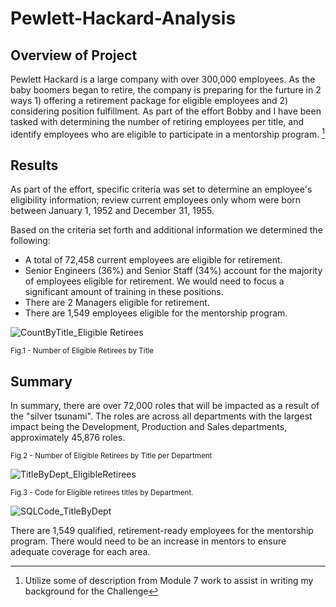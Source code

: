 # Pewlett-Hackard-Analysis

## Overview of Project

Pewlett Hackard is a large company with over 300,000 employees. As the baby boomers began to retire, the company is preparing for the furture in 2 ways 1) offering a retirement package for eligible employees and 2) considering position fulfillment.  As part of the effort Bobby and I have been tasked with determining the number of retiring employees per title, and identify employees who are eligible to participate in a mentorship program. [^1]



## Results
As part of the effort, specific criteria was set to determine an employee's eligibility information; review current employees only whom were born between January 1, 1952 and December 31, 1955.

Based on the criteria set forth and additional information we determined the following:
- A total of 72,458 current employees are eligible for retirement.
- Senior Engineers (36%) and Senior Staff (34%) account for the majority of employees eligible for retirement. We would need to focus a significant amount of training in these positions.
- There are 2 Managers eligible for retirement.
- There are 1,549 employees eligible for the mentorship program. 

![CountByTitle_Eligible Retirees](https://user-images.githubusercontent.com/112449480/197843844-75531097-ae42-49ef-a942-81c79e1d72e2.png)

<sub>Fig.1 - Number of Eligible Retirees by Title</sub>


## Summary
In summary, there are over 72,000 roles that will be impacted as a result of the "silver tsunami". The roles are across all departments with the largest impact being the Development, Production and Sales departments, approximately 45,876 roles.


<sub>Fig.2 - Number of Eligible Retirees by Title per Department</sub>

![TitleByDept_EligibleRetirees](https://user-images.githubusercontent.com/112449480/197846131-ebbc8578-26b9-46fb-9eb6-26ebbb217433.png)



<sub>Fig.3 - Code for Eligible retirees titles by Department.</sub>

![SQLCode_TitleByDept](https://user-images.githubusercontent.com/112449480/197849244-3d3f75e5-a8a3-4fe6-832c-9e660bf54ce1.png)






There are 1,549 qualified, retirement-ready employees for the mentorship program.  There would need to be an increase in mentors to ensure adequate coverage for each area.






[^1]: Utilize some of description from Module 7 work to assist in writing my background for the Challenge 
[^2]: Utilize some of description from Module 7 Challenge- Deliverable to assist with formulating my analysis for the Analysis of Outcomes Based on Goals section.
